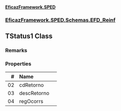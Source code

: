 #### [EficazFramework.SPED](EficazFrameworkSPED.md 'EficazFramework SPED')
### [EficazFramework.SPED.Schemas.EFD_Reinf](EficazFramework.SPED.Schemas.EFD_Reinf.md 'EficazFramework.SPED.Schemas.EFD_Reinf')

## TStatus1 Class

### Remarks
### Properties

| # | Name | |
| ---: | :--- | :--- |
| 02 | cdRetorno |  |
| 03 | descRetorno |  |
| 04 | regOcorrs |  |
